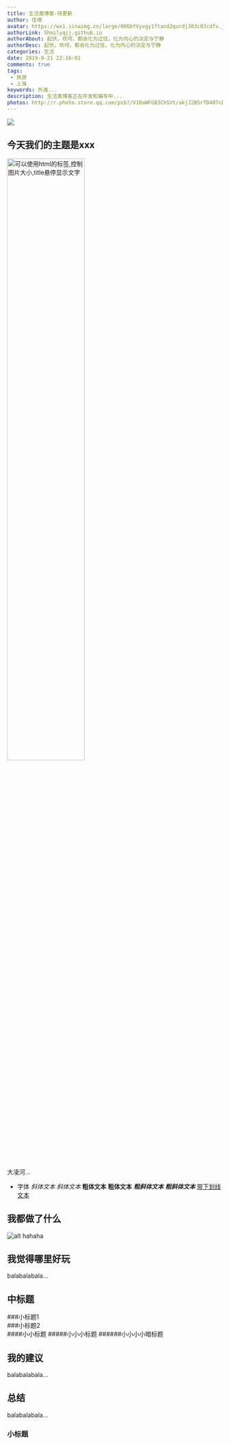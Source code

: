 ```yaml
---
title: 生活类博客-待更新
author: 佳境
avatar: https://wx1.sinaimg.cn/large/006bYVyvgy1ftand2qurdj303c03cdfv.jpg
authorLink: Shmilyqjj.github.io
authorAbout: 起伏，坎坷，都会化为过往，化为内心的淡定与宁静
authorDesc: 起伏，坎坷，都会化为过往，化为内心的淡定与宁静
categories: 生活
date: 2019-9-21 22:16:01
comments: true
tags: 
 - 旅游  
 - 上海  
keywords: 外滩...
description: 生活类博客正在开发和编写中...
photos: http://r.photo.store.qq.com/psb?/V10aWFGB3ChSVt/akjJ2B5rTD407cDxL*Zp7YZIvV9o2gfQxefrh9fyEMA!/r/dLYAAAAAAAAA
---
```


![](https://img1002-c.pocoimg.cn/image/poco/works/91/2019/0925/00/15693426989711298_201174771_H800.jpg)

## 今天我们的主题是xxx  
<img src="https://vi1.xiu123.cn/live/2019/09/25/00/1002v1569343218958171908_b.jpg" width=60% title="可以使用html的标签,控制图片大小,title悬停显示文字">  

大凌河...
* 字体
*斜体文本*
_斜体文本_
**粗体文本**
__粗体文本__
***粗斜体文本***
___粗斜体文本___
<u>带下划线文本</u>

## 我都做了什么  

![alt hahaha](https://vi1.xiu123.cn/live/2019/09/25/00/1002v1569343218958171908_b.jpg "图片注释呀!鼠标放那会弹出注释!")


## 我觉得哪里好玩

balabalabala...

## 中标题  
###小标题1  
###小标题2  
####小小标题
#####小小小标题
######小小小小暗标题

## 我的建议

balabalabala...

## 总结

balabalabala...

### 小标题



